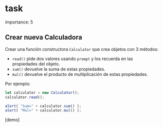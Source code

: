 # task

importance: 5

## Crear nueva Calculadora

Crear una función constructora `Calculator` que crea objetos con 3 métodos:

* `read()` pide dos valores usando `prompt` y los recuerda en las propiedades del objeto.
* `sum()` devuelve la suma de estas propiedades.
* `mul()` devuelve el producto de multiplicación de estas propiedades.

Por ejemplo:

```javascript
let calculator = new Calculator();
calculator.read();

alert( "Sum=" + calculator.sum() );
alert( "Mul=" + calculator.mul() );
```

\[demo\]

